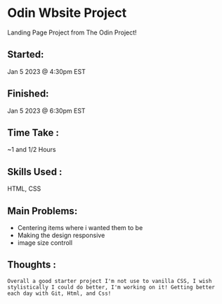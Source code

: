 # Odin Wbsite Project

Landing Page Project from The Odin Project!

## Started:

Jan 5 2023 @ 4:30pm EST

## Finished:

Jan 5 2023 @ 6:30pm EST

## Time Take :

~1 and 1/2 Hours

## Skills Used :

HTML, CSS

## Main Problems:

- Centering items where i wanted them to be
- Making the design responsive
- image size controll

## Thoughts :

    Overall a good starter project I'm not use to vanilla CSS, I wish stylistically I could do better, I'm working on it! Getting better each day with Git, Html, and Css!

